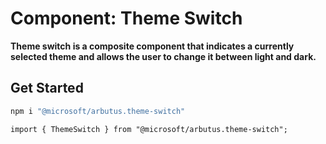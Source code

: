 # Component: Theme Switch

**Theme switch is a composite component that indicates a currently selected theme and allows the user to change it between light and dark.**

## Get Started

```sh
npm i "@microsoft/arbutus.theme-switch"
```

```tsx
import { ThemeSwitch } from "@microsoft/arbutus.theme-switch";
```
